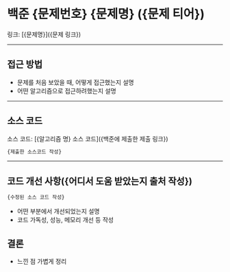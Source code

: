 # 백준 {문제번호} {문제명} ({문제 티어})

링크: [{문제명}]({문제 링크})

---

## 접근 방법

- 문제를 처음 보았을 때, 어떻게 접근했는지 설명
- 어떤 알고리즘으로 접근하려했는지 설명

---

## 소스 코드

소스 코드: [{알고리즘 명} 소스 코드]({백준에 제출한 제출 링크})

```python
{제출한 소스코드 작성}
```

---

## 코드 개선 사항({어디서 도움 받았는지 출처 작성})

```python
{수정된 소스 코드 작성}
```

- 어떤 부분에서 개선되었는지 설명
- 코드 가독성, 성능, 메모리 개선 등 작성

## 결론

- 느낀 점 가볍게 정리
